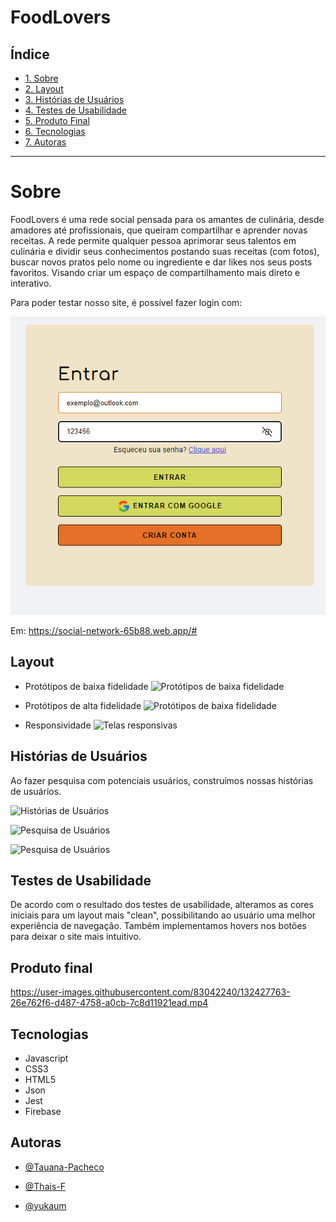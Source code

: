 # FoodLovers

## Índice

- [1. Sobre](#Sobre)
- [2. Layout](#Layout)
- [3. Histórias de Usuários](#Histórias-de-Usuários)
- [4. Testes de Usabilidade](#Testes-de-Usabilidade)
- [5. Produto Final](#Produto-Final)
- [6. Tecnologias](#Tecnologias)
- [7. Autoras](#Autoras)

---

# Sobre

FoodLovers é uma rede social pensada para os amantes de culinária, desde amadores até profissionais, que queiram compartilhar e aprender novas receitas. A rede permite qualquer pessoa aprimorar seus talentos em culinária e dividir seus conhecimentos postando suas receitas (com fotos), buscar novos pratos pelo nome ou ingrediente e dar likes nos seus posts favoritos. Visando criar um espaço de compartilhamento mais direto e interativo.

Para poder testar nosso site, é possível fazer login com:

![Exemplo:](src/image/login.png)

Em: https://social-network-65b88.web.app/#

## Layout

- Protótipos de baixa fidelidade
![Protótipos de baixa fidelidade](src/image/prototipo01.jpeg?raw=true)

- Protótipos de alta fidelidade
![Protótipos de baixa fidelidade](src/image/prototipoAltaFidelidade.png?raw=true)

- Responsividade
![Telas responsivas](src/image/responsivo.png?raw=true)

## Histórias de Usuários

Ao fazer pesquisa com potenciais usuários, construímos nossas histórias de usuários.

![Histórias de Usuários](src/image/historiasDeUsuarios.png?raw=true)

![Pesquisa de Usuários](src/image/paletadecores.jpeg)

![Pesquisa de Usuários](src/image/preferencias.jpeg)


## Testes de Usabilidade

De acordo com o resultado dos testes de usabilidade, alteramos as cores iniciais para um layout mais "clean", possibilitando ao usuário uma melhor experiência de navegação. Também implementamos hovers nos botões para deixar o site mais intuitivo. 

## Produto final 

https://user-images.githubusercontent.com/83042240/132427763-26e762f6-d487-4758-a0cb-7c8d11921ead.mp4

## Tecnologias

- Javascript
- CSS3
- HTML5
- Json
- Jest
- Firebase

## Autoras
- [@Tauana-Pacheco](https://github.com/Tauana-Pacheco) 

- [@Thais-F](https://github.com/Thais-F)

- [@yukaum](https://github.com/yukaum) 


